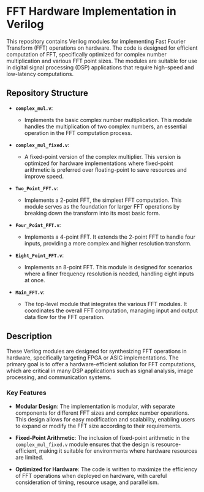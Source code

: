 # FFT Hardware Implementation in Verilog

This repository contains Verilog modules for implementing Fast Fourier Transform (FFT) operations on hardware. The code is designed for efficient computation of FFT, specifically optimized for complex number multiplication and various FFT point sizes. The modules are suitable for use in digital signal processing (DSP) applications that require high-speed and low-latency computations.

## Repository Structure

- **`complex_mul.v`**: 
  - Implements the basic complex number multiplication. This module handles the multiplication of two complex numbers, an essential operation in the FFT computation process.
  
- **`complex_mul_fixed.v`**: 
  - A fixed-point version of the complex multiplier. This version is optimized for hardware implementations where fixed-point arithmetic is preferred over floating-point to save resources and improve speed.
  
- **`Two_Point_FFT.v`**: 
  - Implements a 2-point FFT, the simplest FFT computation. This module serves as the foundation for larger FFT operations by breaking down the transform into its most basic form.
  
- **`Four_Point_FFT.v`**: 
  - Implements a 4-point FFT. It extends the 2-point FFT to handle four inputs, providing a more complex and higher resolution transform.
  
- **`Eight_Point_FFT.v`**: 
  - Implements an 8-point FFT. This module is designed for scenarios where a finer frequency resolution is needed, handling eight inputs at once.
  
- **`Main_FFT.v`**: 
  - The top-level module that integrates the various FFT modules. It coordinates the overall FFT computation, managing input and output data flow for the FFT operation.

## Description

These Verilog modules are designed for synthesizing FFT operations in hardware, specifically targeting FPGA or ASIC implementations. The primary goal is to offer a hardware-efficient solution for FFT computations, which are critical in many DSP applications such as signal analysis, image processing, and communication systems.

### Key Features

- **Modular Design**: The implementation is modular, with separate components for different FFT sizes and complex number operations. This design allows for easy modification and scalability, enabling users to expand or modify the FFT size according to their requirements.
  
- **Fixed-Point Arithmetic**: The inclusion of fixed-point arithmetic in the `complex_mul_fixed.v` module ensures that the design is resource-efficient, making it suitable for environments where hardware resources are limited.
  
- **Optimized for Hardware**: The code is written to maximize the efficiency of FFT operations when deployed on hardware, with careful consideration of timing, resource usage, and parallelism.
